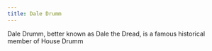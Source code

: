 ```yaml
---
title: Dale Drumm
---
```


Dale Drumm, better known as Dale the Dread, is a famous historical member of House Drumm


